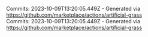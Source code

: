 Commits: 2023-10-09T13:20:05.449Z - Generated via https://github.com/marketplace/actions/artificial-grass
<br>
Commits: 2023-10-09T13:20:05.449Z - Generated via https://github.com/marketplace/actions/artificial-grass
<br>
